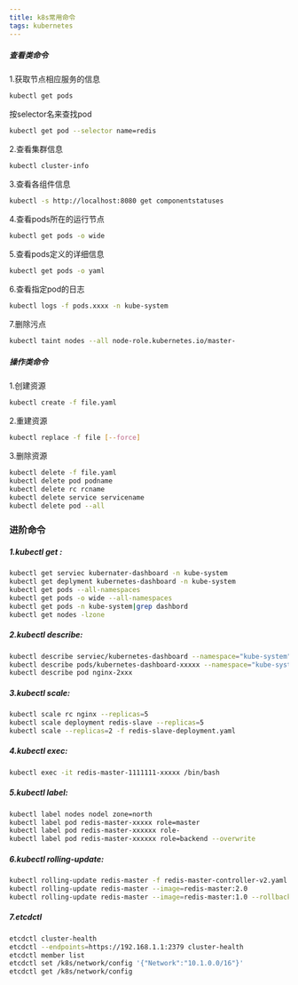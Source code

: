 ```yaml
---
title: k8s常用命令
tags: kubernetes
---
```


##### **查看类命令**

1.获取节点相应服务的信息

```sh
kubectl get pods
```

按selector名来查找pod

```sh
kubectl get pod --selector name=redis
```

2.查看集群信息

```sh
kubectl cluster-info
```

3.查看各组件信息

```sh
kubectl -s http://localhost:8080 get componentstatuses
```

4.查看pods所在的运行节点

```sh
kubectl get pods -o wide
```

5.查看pods定义的详细信息

```sh
kubectl get pods -o yaml
```

6.查看指定pod的日志

```sh
kubectl logs -f pods.xxxx -n kube-system
```

7.删除污点

```sh
kubectl taint nodes --all node-role.kubernetes.io/master-
```

##### **操作类命令**

1.创建资源

```sh
kubectl create -f file.yaml
```

2.重建资源	

```sh
kubectl replace -f file [--force]
```

3.删除资源

```sh
kubectl delete -f file.yaml
kubectl delete pod podname
kubectl delete rc rcname
kubectl delete service servicename
kubectl delete pod --all
```

### **进阶命令**

##### 1.kubectl get :

```sh
kubectl get serviec kubernater-dashboard -n kube-system
kubectl get deplyment kubernetes-dashboard -n kube-system
kubectl get pods --all-namespaces
kubectl get pods -o wide --all-namespaces
kubectl get pods -n kube-system|grep dashbord
kubectl get nodes -lzone
```

##### 2.kubectl describe:

```sh
kubectl describe serviec/kubernetes-dashboard --namespace="kube-system"
kubectl describe pods/kubernetes-dashboard-xxxxx --namespace="kube-system"
kubectl describe pod nginx-2xxx
```

##### 3.kubectl scale:

```sh
kubectl scale rc nginx --replicas=5
kubectl scale deployment redis-slave --replicas=5
kubectl scale --replicas=2 -f redis-slave-deployment.yaml
```

##### 4.kubectl exec:

```sh
kubectl exec -it redis-master-1111111-xxxxx /bin/bash
```

##### 5.kubectl label:

```sh
kubectl label nodes nodel zone=north
kubectl label pod redis-master-xxxxx role=master
kubectl label pod redis-master-xxxxxx role-
kubectl label pod redis-master-xxxxxx role=backend --overwrite
```

##### 6.kubectl rolling-update:

```sh
kubectl rolling-update redis-master -f redis-master-controller-v2.yaml
kubectl rolling-update redis-master --image=redis-master:2.0
kubectl rolling-update redis-master --image=redis-master:1.0 --rollback
```

##### 7.etcdctl

```sh
etcdctl cluster-health
etcdctl --endpoints=https://192.168.1.1:2379 cluster-health
etcdctl member list
etcdctl set /k8s/network/config '{"Network":"10.1.0.0/16"}'
etcdctl get /k8s/network/config
```

